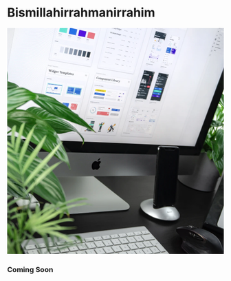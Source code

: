 # Bismillahirrahmanirrahim

![Photo by Balázs Kétyi on Unsplash](<.gitbook/assets/Screen Shot 2022-07-01 at 3.37.59 PM.png>)

### Coming Soon
